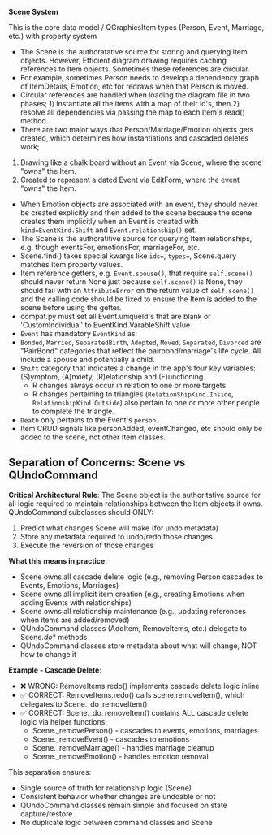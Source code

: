 **Scene System**

This is the core data model / QGraphicsItem types (Person, Event, Marriage, etc.) with property system

- The Scene is the authoratative source for storing and querying Item objects.
However, Efficient diagram drawing requires caching references to Item
objects. Sometimes these references are circular.
- For example, sometimes Person needs to develop a dependency graph of
    ItemDetails, Emotion, etc for redraws when that Person is moved.
- Circular references are handled when loading the diagram file in two
    phases; 1) instantiate all the items with a map of their id's, then 2)
    resolve all dependencies via passing the map to each Item's read() method.
- There are two major ways that Person/Marriage/Emotion objects gets created,
which determines how instantiations and cascaded deletes work;
1) Drawing like a chalk board without an Event via Scene, where the scene
    "owns" the Item.
2) Created to represent a dated Event via EditForm, where the event "owns"
    the Item.
- When Emotion objects are associated with an event, they should never be
  created explicitly and then added to the scene because the scene creates them
  implicitly when an Event is created with `kind=EventKind.Shift` and
  `Event.relationship()` set.
- The Scene is the authoratitive source for querying Item relationships, e.g.
though eventsFor, emotionsFor, marriageFor, etc.
- Scene.find() takes special kwargs like `ids=`, `types=`, Scene.query
    matches Item property values.
- Item reference getters, e.g. `Event.spouse()`, that require `self.scene()`
    should never return None just because `self.scene()` is None, they should
    fail with an `AttributeError` on the return value of `self.scene()` and
    the calling code should be fixed to ensure the Item is added to the scene
    before using the getter.
- compat.py must set all Event.uniqueId's that are blank or 'CustomIndividual' to EventKind.VarableShift.value
- `Event` has mandatory `EventKind` as:
- `Bonded`, `Married`, `SeparatedBirth`, `Adopted`, `Moved`, `Separated`,
    `Divorced` are "PairBond" categories that reflect the pairbond/marriage's
    life cycle. All include a spouse and potentially a child.
- `Shift` category that indicates a change in the app's four key
    variables: (S)ymptom, (A)nxiety, (R)elationship and (F)unctioning.
    - R changes always occur in relation to one or more targets. 
    - R changes pertaining to triangles (`RelationShipKind.Inside`,
        `RelationshipKind.Outside`) also pertain to one or more other people
        to complete the triangle.
- `Death` only pertains to the Event's `person`.
- Item CRUD signals like personAdded, eventChanged, etc should only be added to
  the scene, not other Item classes.

## Separation of Concerns: Scene vs QUndoCommand

**Critical Architectural Rule**: The Scene object is the authoritative source for all logic required to maintain relationships between the Item objects it owns. QUndoCommand subclasses should ONLY:
1. Predict what changes Scene will make (for undo metadata)
2. Store any metadata required to undo/redo those changes
3. Execute the reversion of those changes

**What this means in practice**:
- Scene owns all cascade delete logic (e.g., removing Person cascades to Events, Emotions, Marriages)
- Scene owns all implicit item creation (e.g., creating Emotions when adding Events with relationships)
- Scene owns all relationship maintenance (e.g., updating references when items are added/removed)
- QUndoCommand classes (AddItem, RemoveItems, etc.) delegate to Scene._do_* methods
- QUndoCommand classes store metadata about what will change, NOT how to change it

**Example - Cascade Delete**:
- ❌ WRONG: RemoveItems.redo() implements cascade delete logic inline
- ✅ CORRECT: RemoveItems.redo() calls scene.removeItem(), which delegates to Scene._do_removeItem()
- ✅ CORRECT: Scene._do_removeItem() contains ALL cascade delete logic via helper functions:
  - Scene._removePerson() - cascades to events, emotions, marriages
  - Scene._removeEvent() - cascades to emotions
  - Scene._removeMarriage() - handles marriage cleanup
  - Scene._removeEmotion() - handles emotion removal

This separation ensures:
- Single source of truth for relationship logic (Scene)
- Consistent behavior whether changes are undoable or not
- QUndoCommand classes remain simple and focused on state capture/restore
- No duplicate logic between command classes and Scene